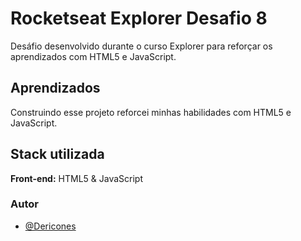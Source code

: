 
# Rocketseat Explorer Desafio 8

Desáfio desenvolvido durante o curso Explorer para reforçar os aprendizados com HTML5 e JavaScript.


## Aprendizados

Construindo esse projeto reforcei minhas habilidades com HTML5 e JavaScript.


## Stack utilizada

**Front-end:** HTML5 & JavaScript


### Autor

- [@Dericones](https://www.github.com/Dericones)


